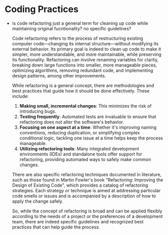 # Coding Practices

- is code refactoring just a general term for cleaning up code while maintaining original fucntionality? no specific guidelines?
    
    Code refactoring refers to the process of restructuring existing computer code—changing its internal structure—without modifying its external behavior. Its primary goal is indeed to clean up code to make it simpler, more understandable, and more maintainable, while preserving its functionality. Refactoring can involve renaming variables for clarity, breaking down large functions into smaller, more manageable pieces, optimizing algorithms, removing redundant code, and implementing design patterns, among other improvements.
    
    While refactoring is a general concept, there are methodologies and best practices that guide how it should be done effectively. These include:
    
    1. **Making small, incremental changes**: This minimizes the risk of introducing bugs.
    2. **Testing frequently**: Automated tests are invaluable to ensure that refactoring does not alter the software's behavior.
    3. **Focusing on one aspect at a time**: Whether it's improving naming conventions, reducing duplication, or simplifying complex conditional logic, tackling one issue at a time helps keep the process manageable.
    4. **Utilizing refactoring tools**: Many integrated development environments (IDEs) and standalone tools offer support for refactoring, providing automated ways to safely make common changes.
    
    There are also specific refactoring techniques documented in literature, such as those found in Martin Fowler's book "Refactoring: Improving the Design of Existing Code", which provides a catalog of refactoring strategies. Each strategy or technique is aimed at addressing particular code smells or issues and is accompanied by a description of how to apply the change safely.
    
    So, while the concept of refactoring is broad and can be applied flexibly according to the needs of a project or the preferences of a development team, there are indeed specific guidelines and recognized best practices that can help guide the process.